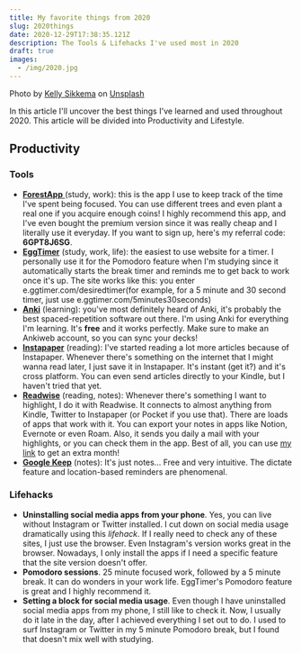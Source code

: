 ```yaml
---
title: My favorite things from 2020
slug: 2020things
date: 2020-12-29T17:38:35.121Z
description: The Tools & Lifehacks I've used most in 2020
draft: true
images:
  - /img/2020.jpg
---
```

Photo by [Kelly Sikkema](https://unsplash.com/@kellysikkema?utm_source=unsplash&utm_medium=referral&utm_content=creditCopyText) on [Unsplash](https://unsplash.com/s/photos/2020?utm_source=unsplash&utm_medium=referral&utm_content=creditCopyText)

In this article I'll uncover the best things I've learned and used throughout 2020. This article will be divided into Productivity and Lifestyle.

## Productivity

### Tools

* [**ForestApp** ](https://www.forestapp.cc/)(study, work): this is the app I use to keep track of the time I've spent being focused. You can use different trees and even plant a real one if you acquire enough coins! I highly recommend this app, and I've even bought the premium version since it was really cheap and I literally use it everyday. If you want to sign up, here's my referral code: **6GPT8J6SG**.
* **[EggTimer](https://e.ggtimer.com/)** (study, work, life): the easiest to use website for a timer. I personally use it for the Pomodoro feature when I'm studying since it automatically starts the break timer and reminds me to get back to work once it's up. The site works like this: you enter e.ggtimer.com/desiredtimer(for example, for a 5 minute and 30 second timer, just use e.ggtimer.com/5minutes30seconds)
* **[Anki](https://apps.ankiweb.net/)** (learning): you've most definitely heard of Anki, it's probably the best spaced-repetition software out there. I'm using Anki for everything I'm learning. It's **free** and it works perfectly. Make sure to make an Ankiweb account, so you can sync your decks!
* **[Instapaper](https://www.instapaper.com/)** (reading): I've started reading a lot more articles because of Instapaper. Whenever there's something on the internet that I might wanna read later, I just save it in Instapaper. It's instant (get it?) and it's cross platform. You can even send articles directly to your Kindle, but I haven't tried that yet.
* **[Readwise](https://readwise.io/i/radu6)** (reading, notes): Whenever there's something I want to highlight, I do it with Readwise. It connects to almost anything from Kindle, Twitter to Instapaper (or Pocket if you use that). There are loads of apps that work with it. You can export your notes in apps like Notion, Evernote or even Roam. Also, it sends you daily a mail with your highlights, or you can check them in the app. Best of all, you can use [my link](https://readwise.io/welcome/sync) to get an extra month!
* **[Google Keep](http://keep.google.com/)** (notes): It's just notes... Free and very intuitive. The dictate feature and location-based reminders are phenomenal.

### Lifehacks

* **Uninstalling social media apps from your phone**. Yes, you can live without Instagram or Twitter installed. I cut down on social media usage dramatically using this *lifehack*. If I really need to check any of these sites, I just use the browser. Even Instagram's version works great in the browser. Nowadays, I only install the apps if I need a specific feature that the site version doesn't offer.
* **Pomodoro sessions**. 25 minute focused work, followed by a 5 minute break. It can do wonders in your work life. EggTimer's Pomodoro feature is great and I highly recommend it.
* **Setting a block for social media usage**. Even though I have uninstalled social media apps from my phone, I still like to check it. Now, I usually do it late in the day, after I achieved everything I set out to do. I used to surf Instagram or Twitter in my 5 minute Pomodoro break, but I found that doesn't mix well with studying.